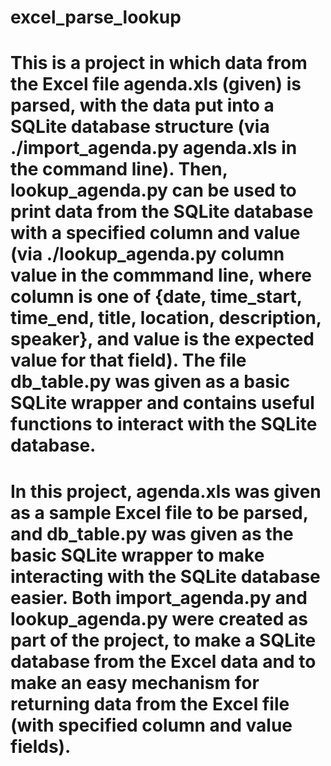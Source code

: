 # excel_parse_lookup
# This is a project in which data from the Excel file agenda.xls (given) is parsed, with the data put into a SQLite database structure (via ./import_agenda.py agenda.xls in the command line). Then, lookup_agenda.py can be used to print data from the SQLite database with a specified column and value (via ./lookup_agenda.py column value in the commmand line, where column is one of {date, time_start, time_end, title, location, description, speaker}, and value is the expected value for that field). The file db_table.py was given as a basic SQLite wrapper and contains useful functions to interact with the SQLite database.
# 
# In this project, agenda.xls was given as a sample Excel file to be parsed, and db_table.py was given as the basic SQLite wrapper to make interacting with the SQLite database easier. Both import_agenda.py and lookup_agenda.py were created as part of the project, to make a SQLite database from the Excel data and to make an easy mechanism for returning data from the Excel file (with specified column and value fields).
